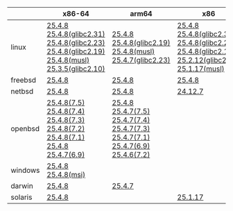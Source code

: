 ||x86-64|arm64|x86|ppc64le|armv7|armel|
| --- | --- | --- | --- | --- | --- | --- |
|linux|[25.4.8](https://github.com/roswell/sbcl_head/releases/download/25.4.8/sbcl-25.4.8-x86-64-linux-binary.tar.bz2)<br />[25.4.8(glibc2.31)](https://github.com/roswell/sbcl_head/releases/download/25.4.8/sbcl-25.4.8-x86-64-linux-glibc2.31-binary.tar.bz2)<br />[25.4.8(glibc2.23)](https://github.com/roswell/sbcl_head/releases/download/25.4.8/sbcl-25.4.8-x86-64-linux-glibc2.23-binary.tar.bz2)<br />[25.4.8(glibc2.19)](https://github.com/roswell/sbcl_head/releases/download/25.4.8/sbcl-25.4.8-x86-64-linux-glibc2.19-binary.tar.bz2)<br />[25.4.8(musl)](https://github.com/roswell/sbcl_head/releases/download/25.4.8/sbcl-25.4.8-x86-64-linux-musl-binary.tar.bz2)<br />[25.3.5(glibc2.10)](https://github.com/roswell/sbcl_head/releases/download/25.3.5/sbcl-25.3.5-x86-64-linux-glibc2.10-binary.tar.bz2)<br />|[25.4.8](https://github.com/roswell/sbcl_head/releases/download/25.4.8/sbcl-25.4.8-arm64-linux-binary.tar.bz2)<br />[25.4.8(glibc2.19)](https://github.com/roswell/sbcl_head/releases/download/25.4.8/sbcl-25.4.8-arm64-linux-glibc2.19-binary.tar.bz2)<br />[25.4.8(musl)](https://github.com/roswell/sbcl_head/releases/download/25.4.8/sbcl-25.4.8-arm64-linux-musl-binary.tar.bz2)<br />[25.4.7(glibc2.23)](https://github.com/roswell/sbcl_head/releases/download/25.4.7/sbcl-25.4.7-arm64-linux-glibc2.23-binary.tar.bz2)<br />|[25.4.8](https://github.com/roswell/sbcl_head/releases/download/25.4.8/sbcl-25.4.8-x86-linux-binary.tar.bz2)<br />[25.4.8(glibc2.31)](https://github.com/roswell/sbcl_head/releases/download/25.4.8/sbcl-25.4.8-x86-linux-glibc2.31-binary.tar.bz2)<br />[25.4.8(glibc2.23)](https://github.com/roswell/sbcl_head/releases/download/25.4.8/sbcl-25.4.8-x86-linux-glibc2.23-binary.tar.bz2)<br />[25.4.8(glibc2.19)](https://github.com/roswell/sbcl_head/releases/download/25.4.8/sbcl-25.4.8-x86-linux-glibc2.19-binary.tar.bz2)<br />[25.2.12(glibc2.10)](https://github.com/roswell/sbcl_head/releases/download/25.2.12/sbcl-25.2.12-x86-linux-glibc2.10-binary.tar.bz2)<br />[25.1.17(musl)](https://github.com/roswell/sbcl_head/releases/download/25.1.17/sbcl-25.1.17-x86-linux-musl-binary.tar.bz2)<br />|[25.4.8](https://github.com/roswell/sbcl_head/releases/download/25.4.8/sbcl-25.4.8-ppc64le-linux-binary.tar.bz2)<br />[25.4.8(glibc2.23)](https://github.com/roswell/sbcl_head/releases/download/25.4.8/sbcl-25.4.8-ppc64le-linux-glibc2.23-binary.tar.bz2)<br />[25.4.8(glibc2.19)](https://github.com/roswell/sbcl_head/releases/download/25.4.8/sbcl-25.4.8-ppc64le-linux-glibc2.19-binary.tar.bz2)<br />|[25.4.7](https://github.com/roswell/sbcl_head/releases/download/25.4.7/sbcl-25.4.7-armv7-linux-binary.tar.bz2)<br />|[25.1.17](https://github.com/roswell/sbcl_head/releases/download/25.1.17/sbcl-25.1.17-armel-linux-binary.tar.bz2)<br />|
|freebsd|[25.4.8](https://github.com/roswell/sbcl_head/releases/download/25.4.8/sbcl-25.4.8-x86-64-freebsd-binary.tar.bz2)<br />|[25.4.8](https://github.com/roswell/sbcl_head/releases/download/25.4.8/sbcl-25.4.8-arm64-freebsd-binary.tar.bz2)<br />|[25.4.8](https://github.com/roswell/sbcl_head/releases/download/25.4.8/sbcl-25.4.8-x86-freebsd-binary.tar.bz2)<br />||||
|netbsd|[25.4.8](https://github.com/roswell/sbcl_head/releases/download/25.4.8/sbcl-25.4.8-x86-64-netbsd-binary.tar.bz2)<br />|[25.4.8](https://github.com/roswell/sbcl_head/releases/download/25.4.8/sbcl-25.4.8-arm64-netbsd-binary.tar.bz2)<br />|[24.12.7](https://github.com/roswell/sbcl_head/releases/download/24.12.7/sbcl-24.12.7-x86-netbsd-binary.tar.bz2)<br />||||
|openbsd|[25.4.8(7.5)](https://github.com/roswell/sbcl_head/releases/download/25.4.8/sbcl-25.4.8-x86-64-openbsd-7.5-binary.tar.bz2)<br />[25.4.8(7.4)](https://github.com/roswell/sbcl_head/releases/download/25.4.8/sbcl-25.4.8-x86-64-openbsd-7.4-binary.tar.bz2)<br />[25.4.8(7.3)](https://github.com/roswell/sbcl_head/releases/download/25.4.8/sbcl-25.4.8-x86-64-openbsd-7.3-binary.tar.bz2)<br />[25.4.8(7.2)](https://github.com/roswell/sbcl_head/releases/download/25.4.8/sbcl-25.4.8-x86-64-openbsd-7.2-binary.tar.bz2)<br />[25.4.8(7.1)](https://github.com/roswell/sbcl_head/releases/download/25.4.8/sbcl-25.4.8-x86-64-openbsd-7.1-binary.tar.bz2)<br />[25.4.8](https://github.com/roswell/sbcl_head/releases/download/25.4.8/sbcl-25.4.8-x86-64-openbsd-binary.tar.bz2)<br />[25.4.7(6.9)](https://github.com/roswell/sbcl_head/releases/download/25.4.7/sbcl-25.4.7-x86-64-openbsd-6.9-binary.tar.bz2)<br />|[25.4.8](https://github.com/roswell/sbcl_head/releases/download/25.4.8/sbcl-25.4.8-arm64-openbsd-binary.tar.bz2)<br />[25.4.7(7.5)](https://github.com/roswell/sbcl_head/releases/download/25.4.7/sbcl-25.4.7-arm64-openbsd-7.5-binary.tar.bz2)<br />[25.4.7(7.4)](https://github.com/roswell/sbcl_head/releases/download/25.4.7/sbcl-25.4.7-arm64-openbsd-7.4-binary.tar.bz2)<br />[25.4.7(7.3)](https://github.com/roswell/sbcl_head/releases/download/25.4.7/sbcl-25.4.7-arm64-openbsd-7.3-binary.tar.bz2)<br />[25.4.7(7.1)](https://github.com/roswell/sbcl_head/releases/download/25.4.7/sbcl-25.4.7-arm64-openbsd-7.1-binary.tar.bz2)<br />[25.4.7(6.9)](https://github.com/roswell/sbcl_head/releases/download/25.4.7/sbcl-25.4.7-arm64-openbsd-6.9-binary.tar.bz2)<br />[25.4.6(7.2)](https://github.com/roswell/sbcl_head/releases/download/25.4.6/sbcl-25.4.6-arm64-openbsd-7.2-binary.tar.bz2)<br />|||||
|windows|[25.4.8](https://github.com/roswell/sbcl_head/releases/download/25.4.8/sbcl-25.4.8-x86-64-windows-binary.tar.bz2)<br />[25.4.8(msi)](https://github.com/roswell/sbcl_head/releases/download/25.4.8/sbcl-25.4.8-x86-64-windows-binary.msi)<br />||||||
|darwin|[25.4.8](https://github.com/roswell/sbcl_head/releases/download/25.4.8/sbcl-25.4.8-x86-64-darwin-binary.tar.bz2)<br />|[25.4.7](https://github.com/roswell/sbcl_head/releases/download/25.4.7/sbcl-25.4.7-arm64-darwin-binary.tar.bz2)<br />|||||
|solaris|[25.4.8](https://github.com/roswell/sbcl_head/releases/download/25.4.8/sbcl-25.4.8-x86-64-solaris-binary.tar.bz2)<br />||[25.1.17](https://github.com/roswell/sbcl_head/releases/download/25.1.17/sbcl-25.1.17-x86-solaris-binary.tar.bz2)<br />||||
